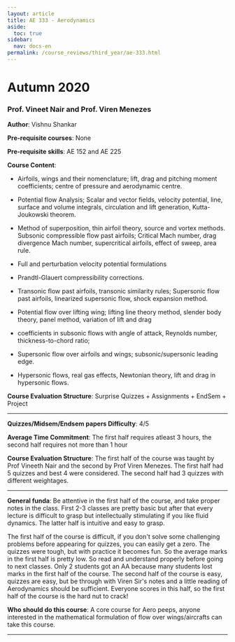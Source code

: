 ```yaml
---
layout: article
title: AE 333 - Aerodynamics
aside:
  toc: true
sidebar:
  nav: docs-en
permalink: /course_reviews/third_year/ae-333.html
---
```


# Autumn 2020
### Prof. Vineet Nair and Prof. Viren Menezes
**Author**: Vishnu Shankar

**Pre-requisite courses**: None

**Pre-requisite skills**: AE 152 and AE 225


**Course Content**:
- Airfoils, wings and their nomenclature; lift, drag and pitching moment coefficients;
centre of pressure and aerodynamic centre.

- Potential flow Analysis; Scalar and vector fields, velocity potential, line, surface and
volume integrals, circulation and lift generation, Kutta-Joukowski theorem.

- Method of superposition, thin airfoil theory, source and vortex methods. Subsonic
compressible flow past airfoils; Critical Mach number, drag divergence Mach
number, supercritical airfoils, effect of sweep, area rule.

- Full and perturbation velocity potential formulations

- Prandtl-Glauert compressibility corrections.

- Transonic flow past airfoils, transonic similarity rules; Supersonic flow past airfoils,
linearized supersonic flow, shock expansion method.

- Potential flow over lifting wing; lifting line theory method, slender body theory, panel method, variation of lift and drag

- coefficients in subsonic flows with angle of attack, Reynolds number, thickness-to-chord
ratio;

- Supersonic flow over airfoils and wings; subsonic/supersonic leading edge.

- Hypersonic flows, real gas effects, Newtonian theory, lift and drag in
hypersonic flows.

**Course Evaluation Structure**:
Surprise Quizzes + Assignments + EndSem + Project

---

**Quizzes/Midsem/Endsem papers Difficulty**: 4/5

**Average Time Commitment**:
The first half requires atleast 3 hours, the second half requires not more than 1 hour

**Course Evaluation Structure**:
The first half of the course was taught by Prof Vineeth Nair and the second by Prof Viren Menezes. The first half had 5 quizzes and best 4 were considered. The second half had 3 quizzes with different weightages.

---

**General funda**: Be attentive in the first half of the course, and take proper notes in the class. First 2-3 classes are pretty basic but after that every lecture is difficult to grasp but intellectually stimulating if you like fluid dynamics.  The latter half is intuitive and easy to grasp.

The first half of the course is difficult, if you don't solve some challenging problems before appearing for quizzes, you can easily get a zero. The quizzes were tough, but with practice it becomes fun. So the average marks in the first half is pretty low. So read and understand properly before going to next classes. Only 2 students got an AA because many students lost marks in the first half of the course. The second half of the course is easy, quizzes are easy, but be through with Viren Sir's notes and a little reading of Aerodynamics should be sufficient. Everyone scores in this half, so the first half of the course is the hard nut to crack!

**Who should do this course**: A core course for Aero peeps, anyone interested in the mathematical formulation of flow over wings/aircrafts can take this course.

---
